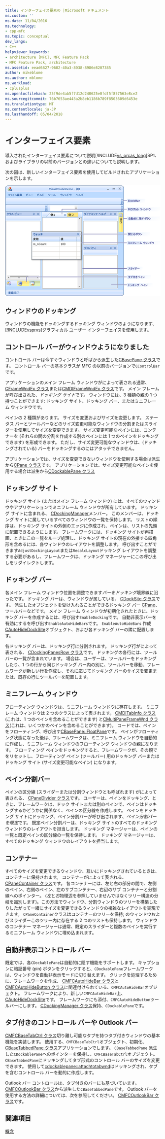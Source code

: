 ```yaml
---
title: インターフェイス要素の |Microsoft ドキュメント
ms.custom: ''
ms.date: 11/04/2016
ms.technology:
- cpp-mfc
ms.topic: conceptual
dev_langs:
- C++
helpviewer_keywords:
- architecture [MFC], MFC Feature Pack
- MFC Feature Pack, architecture
ms.assetid: eead6827-9602-40a3-8038-8986e8207385
author: mikeblome
ms.author: mblome
ms.workload:
- cplusplus
ms.openlocfilehash: 25f9de4ab5f7d12d240625e0fdf5f857563e8ce2
ms.sourcegitcommit: 76b7653ae443a2b8eb1186b789f8503609d6453e
ms.translationtype: MT
ms.contentlocale: ja-JP
ms.lasthandoff: 05/04/2018
---
```

# <a name="interface-elements"></a>インターフェイス要素
導入されたインターフェイス要素について説明[!INCLUDE[vs_orcas_long](../atl/reference/includes/vs_orcas_long_md.md)]SP1、およびライブラリの以前のバージョンとの違いについても説明します。  
  
 次の図は、新しいインターフェイス要素を使用してビルドされたアプリケーションを示します。  
  
 ![MFC Feature Pack のアプリケーション例](../mfc/media/mfc_featurepack.png "mfc_featurepack")  
  
## <a name="window-docking"></a>ウィンドウのドッキング  
 ウィンドウの機能をドッキングするドッキング ウィンドウのようになります、[!INCLUDE[vsprvs](../assembler/masm/includes/vsprvs_md.md)]グラフィカル ユーザー インターフェイスを使用します。  
  
## <a name="control-bars-are-now-panes"></a>コントロール バーがウィンドウようになりました  
 コントロール バーは今すぐウィンドウと呼ばから派生した[CBasePane クラス](../mfc/reference/cbasepane-class.md)です。 コントロール バーの基本クラスが MFC の以前のバージョンで`CControlBar`です。  
  
 アプリケーションのメイン フレーム ウィンドウがによって表される通常、 [CFrameWndEx クラス](../mfc/reference/cframewndex-class.md)または[CMDIFrameWndEx クラス](../mfc/reference/cmdiframewndex-class.md)です。 メイン フレームが呼び出された、*ドッキング サイト*です。 ウィンドウには、3 種類の親の 1 つ持つことができます: ドッキング サイト、ドッキング バー、またはミニフレーム ウィンドウです。  
  
 ペインの 2 種類があります。 サイズを変更およびサイズを変更します。 ステータス バーとツールバーなどのサイズ変更可能なウィンドウの分割またはスライダーを使用してサイズを変更できます。 サイズ変更可能なペインには、コンテナーを (それらの間の分割を作成する別のペインには 1 つのペインをドッキングできます) を形成できます。 ただし、サイズ変更可能なウィンドウは、(ドッキングされている) バーをドッキングするのにはアタッチできません。  
  
 アプリケーションでは、サイズを変更できないウィンドウを使用する場合は派生から[CPane クラス](../mfc/reference/cpane-class.md)です。  アプリケーションでは、サイズ変更可能なペインを使用する場合は派生から[CDockablePane クラス](../mfc/reference/cdockablepane-class.md)  
  
## <a name="dock-site"></a>ドッキング サイト  
 ドッキング サイト (またはメイン フレーム ウィンドウ) には、すべてのウィンドウやアプリケーションでミニフレーム ウィンドウが所有しています。 ドッキング サイトに含まれる、 [CDockingManager](../mfc/reference/cdockingmanager-class.md)メンバー。 このメンバーは、ドッキング サイトに属しているすべてのウィンドウの一覧を保持します。 リストの順序は、ドッキング サイトの外側のエッジに作成され、ペインは、リストの先頭に配置できるようにします。 フレームワークには、ドッキング サイトが再描画、ときにこの一覧をループ処理し、ドッキング サイトの現在の外接する四角形を含めるには、各ウィンドウのレイアウトを調整します。 呼び出すことができます`AdjustDockingLayout`または`RecalcLayout`ドッキング レイアウトを調整する必要があるし、フレームワークは、ドッキング マネージャーにこの呼び出しをリダイレクトします。  
  
## <a name="dock-bars"></a>ドッキング バー  
 各メイン フレーム ウィンドウ位置を調整できます*バーをドッキング*境界線に沿ったです。 ドッキング バーは、ウィンドウが属している、 [CDockSite クラス](../mfc/reference/cdocksite-class.md)です。 派生したオブジェクトを受け入れることができるドッキング バー [CPane](../mfc/reference/cpane-class.md)、ツールバーなどです。 メイン フレーム ウィンドウが初期化されたときに、ドッキング バーを作成するには、呼び出す`EnableDocking`です。 自動非表示バーを有効にするを呼び出す`EnableAutoHideBars`です。 `EnableAutoHideBars` 作成[CAutoHideDockSite](../mfc/reference/cautohidedocksite-class.md)オブジェクト、および各ドッキング バーの隣に配置します。  
  
 各ドッキング バーは、ドッキング行に分割されます。 ドッキング行がによって表される、 [CDockingPanesRow クラス](../mfc/reference/cdockingpanesrow-class.md)です。 ドッキングの各行には、ツールバーの一覧が含まれています。 場合は、ユーザーは、ツールバーをドッキングしたり、1 つの行から同じドッキング バー内の別に、ツールバーを移動、フレームワークが新しい行を作成し、それに応じてドッキング バーのサイズを変更または、既存の行にツールバーを配置します。  
  
## <a name="mini-frame-windows"></a>ミニフレーム ウィンドウ  
 フローティング ウィンドウは、ミニフレーム ウィンドウに存在します。 ミニフレーム ウィンドウは 2 つのクラスによって表されます。 [CMDITabInfo クラス](../mfc/reference/cmditabinfo-class.md)(これは、1 つのペインを含めることができます) と[CMultiPaneFrameWnd クラス](../mfc/reference/cmultipaneframewnd-class.md)(これは、いくつかのペインを含めることができます)。 コードでは、ペインをフローティング、呼び出す[CBasePane::FloatPane](../mfc/reference/cbasepane-class.md#floatpane)です。 ペインがフローティング状態になった後は、フレームワークは、ミニフレーム ウィンドウを自動的に作成し、ミニフレーム ウィンドウのフローティング ウィンドウの親になります。 フローティング ペインをドッキングすると、フレームワークが、その親でをリセットし、フローティング ペイン (ツールバー) 用のドッキング バーまたはドッキング サイト (サイズ変更可能なペイン) になります。  
  
## <a name="pane-dividers"></a>ペイン分割バー  
 ペインの区分線 (スライダーまたは分割ウィンドウとも呼ばれます) がによって表される、 [CPaneDivider クラス](../mfc/reference/cpanedivider-class.md)です。 ユーザーは、ペインをドッキング、ときに、フレームワークは、ドック サイトまたは別のペインで、ペインはドッキングするかどうかに関係なく、ペインの区分線を作成します。 ペインをドッキング サイトにドッキング、ペイン分割バーが呼び出されます、*ペイン分割バーを既定*です。 既定ペイン分割バーは、ドッキング サイトのすべてのドッキング ウィンドウのレイアウトを担当します。 ドッキング マネージャーは、ペインの一覧と既定ペインの区分線の一覧を保持します。 ドッキング マネージャーは、すべてのドッキング ウィンドウのレイアウトを担当します。  
  
## <a name="containers"></a>コンテナー  
 すべてのサイズを変更できるウィンドウ、互いにドッキングされているときは、コンテナーに保持されます。 コンテナーがによって表される、 [CPaneContainer クラス](../mfc/reference/cpanecontainer-class.md)です。 各コンテナーには、左と右の部分の間で、左側のペイン、右側のペイン、左のサブコンテナー、右辺のサブ コンテナーと分割線へのポインター。 (*左*と*右*物理辺を参照していませんではなくツリー構造の分岐を識別します)。この方法でウィンドウ、分割ウィンドウのツリーを構築したりしたがって一緒にサイズを変更できるウィンドウの複雑なレイアウトを実現できます。 `CPaneContainer`クラスはコンテナーのツリーを保持; のウィンドウおよびスライダーこのツリー内に存在する 2 つのリストも保持します。 ウィンドウのコンテナー マネージャーは通常、既定のスライダーと複数のペインを実行するミニフレーム ウィンドウに埋め込まれます。  
  
## <a name="auto-hide-control-bars"></a>自動非表示コントロール バー  
 既定では、各`CDockablePane`は自動的に隠す機能をサポートします。 キャプションに暗証番号 (pin) ボタンをクリックすると、`CDockablePane`フレームワークは、ウィンドウを自動非表示モードに切り替えます。 クリックを処理するために、フレームワークを作成、 [CMFCAutoHideBar クラス](../mfc/reference/cmfcautohidebar-class.md)と[CMFCAutoHideButton クラス](../mfc/reference/cmfcautohidebutton-class.md)に関連付けられている、`CMFCAutoHideBar`オブジェクト。 フレームワークにより、新しい`CMFCAutoHideBar`上、 [CAutoHideDockSite](../mfc/reference/cautohidedocksite-class.md)です。 フレームワークにも添付、`CMFCAutoHideButton`ツールバーにします。 [CDockingManager クラス](../mfc/reference/cdockingmanager-class.md)保持、`CDockablePane`です。  
  
## <a name="tabbed-control-bars-and-outlook-bars"></a>タブ付きのコントロール バーや Outlook バー  
 [CMFCBaseTabCtrl クラス](../mfc/reference/cmfcbasetabctrl-class.md)切り離し可能なタブを持つタブ付きウィンドウの基本機能を実装します。 使用する、`CMFCBaseTabCtrl`オブジェクト、初期化、 [CBaseTabbedPane クラス](../mfc/reference/cbasetabbedpane-class.md)アプリケーションでします。 `CBaseTabbedPane` 派生した`CDockablePane`へのポインターを保持し、`CMFCBaseTabCtrl`オブジェクト。 `CBaseTabbedPane`にドッキングしてタブ形式のコントロール バーのサイズを変更できます。 使用して[cdockablepane::attachtotabwnd](../mfc/reference/cdockablepane-class.md#attachtotabwnd)はドッキングされ、タブを含むコントロール バーを動的に作成します。  
  
 Outlook バー コントロールは、タブ付きのバーにも基づいています。 [CMFCOutlookBar クラス](../mfc/reference/cmfcoutlookbar-class.md)から派生した`CBaseTabbedPane`です。 Outlook バーを使用する方法の詳細については、次を参照してください。 [CMFCOutlookBar クラス](../mfc/reference/cmfcoutlookbar-class.md)です。  
  
## <a name="see-also"></a>関連項目  
 [概念](../mfc/mfc-concepts.md)

